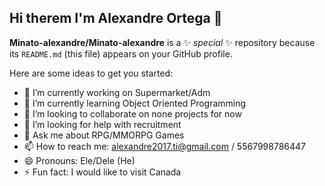 ## Hi therem I'm Alexandre Ortega 👋


**Minato-alexandre/Minato-alexandre** is a ✨ _special_ ✨ repository because its `README.md` (this file) appears on your GitHub profile.

Here are some ideas to get you started:

- 🔭 I’m currently working on Supermarket/Adm
- 🌱 I’m currently learning Object Oriented Programming
- 👯 I’m looking to collaborate on none projects for now
- 🤔 I’m looking for help with recruitment
- 💬 Ask me about RPG/MMORPG Games
- 📫 How to reach me: alexandre2017.ti@gmail.com / 5567998786447
- 😄 Pronouns: Ele/Dele (He)
- ⚡ Fun fact: I would like to visit Canada

